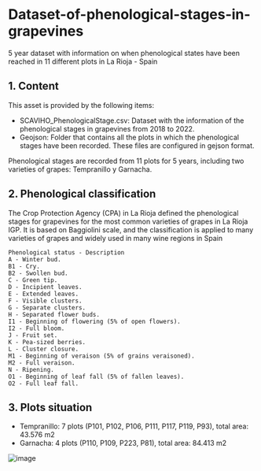 # Dataset-of-phenological-stages-in-grapevines
5 year dataset with information on when phenological states have been reached in 11 different plots in La Rioja - Spain
## 1. Content
This asset is provided by the following items:

* SCAVIHO_PhenologicalStage.csv: Dataset with the information of the phenological stages in grapevines from 2018 to 2022.
* Geojson: Folder that contains all the plots in which the phenological stages have been recorded. These files are configured in gejson format.

Phenological stages are recorded from 11 plots for 5 years, including two varieties of grapes: Tempranillo y Garnacha.
## 2. Phenological classification
The Crop Protection Agency (CPA) in La Rioja defined the phenological stages for grapevines for the most common varieties of grapes in La Rioja IGP. It is based on Baggiolini scale, and the classification is applied to many varieties of grapes and widely used in many wine regions in Spain

```
Phenological status - Description
A - Winter bud.
B1 - Cry.
B2 - Swollen bud.
C - Green tip.
D - Incipient leaves.
E - Extended leaves.
F - Visible clusters.
G - Separate clusters.
H - Separated flower buds.
I1 - Beginning of flowering (5% of open flowers).
I2 - Full bloom.
J - Fruit set.
K - Pea-sized berries.
L - Cluster closure.
M1 - Beginning of veraison (5% of grains veraisoned).
M2 - Full veraison.
N - Ripening.
O1 - Beginning of leaf fall (5% of fallen leaves).
O2 - Full leaf fall.
```

## 3. Plots situation
* Tempranillo: 7 plots (P101, P102, P106, P111, P117, P119, P93), total area: 43.576 m2 
* Garnacha: 4 plots (P110, P109, P223, P81), total area: 84.413 m2 

![image](https://user-images.githubusercontent.com/130968808/232424247-798f7004-5799-4829-bb36-8315cabdff1b.png)

